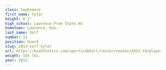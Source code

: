 ```yaml
---
class: Sophomore
first_name: Tyler
height: 6'2"
high_school: Lawrence Free State HS
hometown: Lawrence, Kan.
last_name: Self
number: 11
position: Guard
slug: 2013-self-tyler
url: https://kuathletics.com/sports/mbball/roster/season/2013-14/player/tyler-self/
weight: 165 lbs.
year: 2013
---
```

